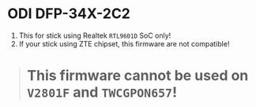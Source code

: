 # ODI DFP-34X-2C2
1. This for stick using Realtek `RTL9601D` SoC only!
2. If your stick using ZTE chipset, this firmware are not compatible!

> # This firmware cannot be used on `V2801F` and `TWCGPON657`!
